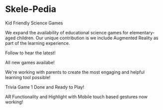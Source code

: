 # Skele-Pedia

Kid Friendly Science Games

We expand the availability of educational science games for elementary-aged children.
Our unique contribution is we include Augmented Reality as part of the learning experience.

Follow to hear the latest!

All new games availabe! 

We're working with parents to create the most engaging and helpful learning tool possible!

Trivia Game 1 Done and Ready to Play!

AR Functionality and Highlight with Mobile touch based gestures now working!

